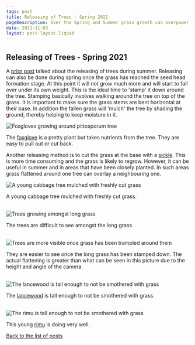 ```yaml
---
tags: post
title: Releasing of Trees - Spring 2021
pageDescription: Over the Spring and Summer grass growth can overpower young trees. The cutting back of the grass is called 'releasing'.
date: 2021-11-03
layout: post-layout.liquid
---
```


## Releasing of Trees - Spring 2021

A [prior post](../releasing-trees/) talked about the releasing of trees during summer. Releasing can also be done during spring once the grass has reached the seed head formation stage. At this point it will not grow much more and will start to fall over under its own weight. This is the ideal time to 'stamp' it down around the tree. Stamping basically involves walking around the tree on top of the grass. It is important to make sure the grass stems are bent horizontal at their base. In addition the fallen grass will 'mulch' the tree by shading the ground, thereby helping to keep moisture in it.

![Foxgloves growing around pittosporum tree](/images/news/spring-releasing/foxgloves.jpg)

The [foxglove](https://www.nzpcn.org.nz/flora/species/digitalis-purpurea/) is a pretty plant but takes nutrients from the tree. They are easy to pull out or cut back.

Another releasing method is to cut the grass at the base with a [sickle](https://www.merriam-webster.com/dictionary/sickle). This is more time consuming and the grass is likely to regrow. However, it can be useful in summer and in areas that have been closely planted. In such areas grass flattened around one tree can overlay a neighbouring one.


<img src="/images/news/spring-releasing/cabbage-tree-mulched.jpg" alt="A young cabbage tree mulched with freshly cut grass" loading="lazy">

A young cabbage tree mulched with freshly cut grass.

<br />

<img src="/images/news/spring-releasing/trees-amongst-grass.jpg" alt="Trees growing amongst long grass" loading="lazy">

The trees are difficult to see amongst the long grass.

<br />

<img src="/images/news/spring-releasing/released-trees.jpg" alt="Trees are more visible once grass has been trampled around them" loading="lazy">

They are easier to see once the long grass has been stamped down. The actual flattening is greater than what can be seen in this picture due to the height and angle of the camera.

<br />

<img src="/images/news/spring-releasing/lancewood.jpg" alt="The lancewood is tall enough to not be smothered with grass" loading="lazy">

The [lancewood](https://www.doc.govt.nz/nature/native-plants/lancewood-horoeka/) is tall enough to not be smothered with grass.

<br />

<img src="/images/news/spring-releasing/rimu.jpg" alt="The rimu is tall enough to not be smothered with grass" loading="lazy">

This young [rimu](https://www.doc.govt.nz/globalassets/documents/getting-involved/students-and-teachers/native-tree-factsheets/rimu-info-sheet.pdf) is doing very well.


[Back to the list of posts](/postlist)

<p>&nbsp;</p>
